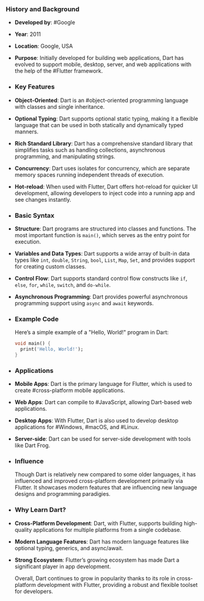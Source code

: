 ### **History and Background**
- **Developed by**: #Google
- **Year**: 2011
- **Location**: Google, USA
- **Purpose**: Initially developed for building web applications, Dart has evolved to support mobile, desktop, server, and web applications with the help of the #Flutter framework.
- ### **Key Features**
- **Object-Oriented**: Dart is an #object-oriented programming language with classes and single inheritance.
- **Optional Typing**: Dart supports optional static typing, making it a flexible language that can be used in both statically and dynamically typed manners.
- **Rich Standard Library**: Dart has a comprehensive standard library that simplifies tasks such as handling collections, asynchronous programming, and manipulating strings.
- **Concurrency**: Dart uses isolates for concurrency, which are separate memory spaces running independent threads of execution.
- **Hot-reload**: When used with Flutter, Dart offers hot-reload for quicker UI development, allowing developers to inject code into a running app and see changes instantly.
- ### **Basic Syntax**
- **Structure**: Dart programs are structured into classes and functions. The most important function is `main()`, which serves as the entry point for execution.
- **Variables and Data Types**: Dart supports a wide array of built-in data types like `int`, `double`, `String`, `bool`, `List`, `Map`, `Set`, and provides support for creating custom classes.
- **Control Flow**: Dart supports standard control flow constructs like `if`, `else`, `for`, `while`, `switch`, and `do-while`.
- **Asynchronous Programming**: Dart provides powerful asynchronous programming support using `async` and `await` keywords.
- ### **Example Code**
  
  Here’s a simple example of a "Hello, World!" program in Dart:
  
  ```dart
  void main() {
    print('Hello, World!');
  }
  ```
- ### **Applications**
- **Mobile Apps**: Dart is the primary language for Flutter, which is used to create #cross-platform mobile applications.
- **Web Apps**: Dart can compile to #JavaScript, allowing Dart-based web applications.
- **Desktop Apps**: With Flutter, Dart is also used to develop desktop applications for #Windows, #macOS, and #Linux.
- **Server-side**: Dart can be used for server-side development with tools like Dart Frog.
- ### **Influence**
  
  Though Dart is relatively new compared to some older languages, it has influenced and improved cross-platform development primarily via Flutter. It showcases modern features that are influencing new language designs and programming paradigies.
- ### **Why Learn Dart?**
- **Cross-Platform Development**: Dart, with Flutter, supports building high-quality applications for multiple platforms from a single codebase.
- **Modern Language Features**: Dart has modern language features like optional typing, generics, and async/await.
- **Strong Ecosystem**: Flutter’s growing ecosystem has made Dart a significant player in app development.
  
  Overall, Dart continues to grow in popularity thanks to its role in cross-platform development with Flutter, providing a robust and flexible toolset for developers.